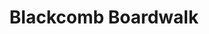 ---
layout: product
product_id: 7027524567102
id: 7027524567102
title: Blackcomb Boardwalk
body_html: >-
  <p>Taken atop Blackcomb Mountain in Whistler, BC during the summer of
  2021.</p>

  <p>As much as we wanted to jump into this lake after hiking around the top of the mountains, we opted to go to lunch and catch a swim in the ocean on our drive back to the city.</p>
vendor: Connell McCarthy
product_type: Posters, Prints, & Visual Artwork
created_at: 2022-07-21T16:48:43-04:00
handle: blackcomb-boardwalk
updated_at: 2022-07-23T13:54:59-04:00
published_at: 2022-07-21T16:54:17-04:00
template_suffix: ""
status: active
published_scope: global
tags: batch-06, lake, summer, Trees, water
admin_graphql_api_id: gid://shopify/Product/7027524567102
variants:
  - id: 39812628283454
    product_id: 7027524567102
    title: 8x10" / Full Colour
    price: "35.00"
    sku: CM-PP-B6-02-XXS-FC
    position: 1
    inventory_policy: continue
    compare_at_price: null
    fulfillment_service: manual
    inventory_management: shopify
    option1: 8x10"
    option2: Full Colour
    option3: null
    created_at: 2022-07-21T16:48:43-04:00
    updated_at: 2022-07-21T16:50:50-04:00
    taxable: true
    barcode: null
    grams: 208
    image_id: 29497229934654
    weight: 0.208
    weight_unit: kg
    inventory_item_id: 41908432207934
    inventory_quantity: 100
    old_inventory_quantity: 100
    requires_shipping: true
    admin_graphql_api_id: gid://shopify/ProductVariant/39812628283454
  - id: 39812628316222
    product_id: 7027524567102
    title: 8x10" / Black & White
    price: "35.00"
    sku: CM-PP-B6-02-XXS-FC
    position: 2
    inventory_policy: continue
    compare_at_price: null
    fulfillment_service: manual
    inventory_management: shopify
    option1: 8x10"
    option2: Black & White
    option3: null
    created_at: 2022-07-21T16:48:43-04:00
    updated_at: 2022-07-21T16:50:50-04:00
    taxable: true
    barcode: null
    grams: 208
    image_id: 29497229901886
    weight: 0.208
    weight_unit: kg
    inventory_item_id: 41908432240702
    inventory_quantity: 100
    old_inventory_quantity: 100
    requires_shipping: true
    admin_graphql_api_id: gid://shopify/ProductVariant/39812628316222
  - id: 39812628348990
    product_id: 7027524567102
    title: 8.5x11" / Full Colour
    price: "35.00"
    sku: CM-PP-B6-02-XS-FC
    position: 3
    inventory_policy: continue
    compare_at_price: null
    fulfillment_service: manual
    inventory_management: shopify
    option1: 8.5x11"
    option2: Full Colour
    option3: null
    created_at: 2022-07-21T16:48:43-04:00
    updated_at: 2022-07-21T16:50:50-04:00
    taxable: true
    barcode: null
    grams: 208
    image_id: 29497229934654
    weight: 0.208
    weight_unit: kg
    inventory_item_id: 41908432273470
    inventory_quantity: 100
    old_inventory_quantity: 100
    requires_shipping: true
    admin_graphql_api_id: gid://shopify/ProductVariant/39812628348990
  - id: 39812628381758
    product_id: 7027524567102
    title: 8.5x11" / Black & White
    price: "35.00"
    sku: CM-PP-B6-02-XS-BW
    position: 4
    inventory_policy: continue
    compare_at_price: null
    fulfillment_service: manual
    inventory_management: shopify
    option1: 8.5x11"
    option2: Black & White
    option3: null
    created_at: 2022-07-21T16:48:43-04:00
    updated_at: 2022-07-21T16:50:50-04:00
    taxable: true
    barcode: null
    grams: 208
    image_id: 29497229901886
    weight: 0.208
    weight_unit: kg
    inventory_item_id: 41908432306238
    inventory_quantity: 100
    old_inventory_quantity: 100
    requires_shipping: true
    admin_graphql_api_id: gid://shopify/ProductVariant/39812628381758
  - id: 39812628414526
    product_id: 7027524567102
    title: 13x19" / Full Colour
    price: "40.00"
    sku: CM-PP-B6-02-S-FC
    position: 5
    inventory_policy: continue
    compare_at_price: null
    fulfillment_service: manual
    inventory_management: shopify
    option1: 13x19"
    option2: Full Colour
    option3: null
    created_at: 2022-07-21T16:48:43-04:00
    updated_at: 2022-07-21T16:50:50-04:00
    taxable: true
    barcode: null
    grams: 208
    image_id: 29497229934654
    weight: 0.208
    weight_unit: kg
    inventory_item_id: 41908432339006
    inventory_quantity: 100
    old_inventory_quantity: 100
    requires_shipping: true
    admin_graphql_api_id: gid://shopify/ProductVariant/39812628414526
  - id: 39812628447294
    product_id: 7027524567102
    title: 13x19" / Black & White
    price: "40.00"
    sku: CM-PP-B6-02-S-BW
    position: 6
    inventory_policy: continue
    compare_at_price: null
    fulfillment_service: manual
    inventory_management: shopify
    option1: 13x19"
    option2: Black & White
    option3: null
    created_at: 2022-07-21T16:48:43-04:00
    updated_at: 2022-07-21T16:50:50-04:00
    taxable: true
    barcode: null
    grams: 208
    image_id: 29497229901886
    weight: 0.208
    weight_unit: kg
    inventory_item_id: 41908432371774
    inventory_quantity: 100
    old_inventory_quantity: 100
    requires_shipping: true
    admin_graphql_api_id: gid://shopify/ProductVariant/39812628447294
  - id: 39812628480062
    product_id: 7027524567102
    title: 16x20" / Full Colour
    price: "50.00"
    sku: CM-PP-B6-02-M-FC
    position: 7
    inventory_policy: continue
    compare_at_price: null
    fulfillment_service: manual
    inventory_management: shopify
    option1: 16x20"
    option2: Full Colour
    option3: null
    created_at: 2022-07-21T16:48:43-04:00
    updated_at: 2022-07-21T16:50:50-04:00
    taxable: true
    barcode: null
    grams: 208
    image_id: 29497229934654
    weight: 0.208
    weight_unit: kg
    inventory_item_id: 41908432404542
    inventory_quantity: 100
    old_inventory_quantity: 100
    requires_shipping: true
    admin_graphql_api_id: gid://shopify/ProductVariant/39812628480062
  - id: 39812628512830
    product_id: 7027524567102
    title: 16x20" / Black & White
    price: "50.00"
    sku: CM-PP-B6-02-M-BW
    position: 8
    inventory_policy: continue
    compare_at_price: null
    fulfillment_service: manual
    inventory_management: shopify
    option1: 16x20"
    option2: Black & White
    option3: null
    created_at: 2022-07-21T16:48:43-04:00
    updated_at: 2022-07-21T16:50:50-04:00
    taxable: true
    barcode: null
    grams: 208
    image_id: 29497229901886
    weight: 0.208
    weight_unit: kg
    inventory_item_id: 41908432437310
    inventory_quantity: 100
    old_inventory_quantity: 100
    requires_shipping: true
    admin_graphql_api_id: gid://shopify/ProductVariant/39812628512830
  - id: 39812628545598
    product_id: 7027524567102
    title: 20x24" / Full Colour
    price: "60.00"
    sku: CM-PP-B6-02-L-FC
    position: 9
    inventory_policy: continue
    compare_at_price: null
    fulfillment_service: manual
    inventory_management: shopify
    option1: 20x24"
    option2: Full Colour
    option3: null
    created_at: 2022-07-21T16:48:43-04:00
    updated_at: 2022-07-21T16:50:50-04:00
    taxable: true
    barcode: null
    grams: 208
    image_id: 29497229934654
    weight: 0.208
    weight_unit: kg
    inventory_item_id: 41908432470078
    inventory_quantity: 100
    old_inventory_quantity: 100
    requires_shipping: true
    admin_graphql_api_id: gid://shopify/ProductVariant/39812628545598
  - id: 39812628578366
    product_id: 7027524567102
    title: 20x24" / Black & White
    price: "60.00"
    sku: CM-PP-B6-02-L-BW
    position: 10
    inventory_policy: continue
    compare_at_price: null
    fulfillment_service: manual
    inventory_management: shopify
    option1: 20x24"
    option2: Black & White
    option3: null
    created_at: 2022-07-21T16:48:43-04:00
    updated_at: 2022-07-21T16:50:50-04:00
    taxable: true
    barcode: null
    grams: 208
    image_id: 29497229901886
    weight: 0.208
    weight_unit: kg
    inventory_item_id: 41908432502846
    inventory_quantity: 100
    old_inventory_quantity: 100
    requires_shipping: true
    admin_graphql_api_id: gid://shopify/ProductVariant/39812628578366
  - id: 39812628611134
    product_id: 7027524567102
    title: 20x30" / Full Colour
    price: "70.00"
    sku: CM-PP-B6-02-XL-FC
    position: 11
    inventory_policy: continue
    compare_at_price: null
    fulfillment_service: manual
    inventory_management: shopify
    option1: 20x30"
    option2: Full Colour
    option3: null
    created_at: 2022-07-21T16:48:43-04:00
    updated_at: 2022-07-21T16:50:50-04:00
    taxable: true
    barcode: null
    grams: 208
    image_id: 29497229934654
    weight: 0.208
    weight_unit: kg
    inventory_item_id: 41908432535614
    inventory_quantity: 100
    old_inventory_quantity: 100
    requires_shipping: true
    admin_graphql_api_id: gid://shopify/ProductVariant/39812628611134
  - id: 39812628643902
    product_id: 7027524567102
    title: 20x30" / Black & White
    price: "70.00"
    sku: CM-PP-B6-02-XL-BW
    position: 12
    inventory_policy: continue
    compare_at_price: null
    fulfillment_service: manual
    inventory_management: shopify
    option1: 20x30"
    option2: Black & White
    option3: null
    created_at: 2022-07-21T16:48:43-04:00
    updated_at: 2022-07-21T16:50:50-04:00
    taxable: true
    barcode: null
    grams: 208
    image_id: 29497229901886
    weight: 0.208
    weight_unit: kg
    inventory_item_id: 41908432568382
    inventory_quantity: 100
    old_inventory_quantity: 100
    requires_shipping: true
    admin_graphql_api_id: gid://shopify/ProductVariant/39812628643902
  - id: 39812628676670
    product_id: 7027524567102
    title: 24x36" / Full Colour
    price: "90.00"
    sku: CM-PP-B6-02-XXL-FC
    position: 13
    inventory_policy: continue
    compare_at_price: null
    fulfillment_service: manual
    inventory_management: shopify
    option1: 24x36"
    option2: Full Colour
    option3: null
    created_at: 2022-07-21T16:48:43-04:00
    updated_at: 2022-07-21T16:50:50-04:00
    taxable: true
    barcode: null
    grams: 208
    image_id: 29497229934654
    weight: 0.208
    weight_unit: kg
    inventory_item_id: 41908432601150
    inventory_quantity: 100
    old_inventory_quantity: 100
    requires_shipping: true
    admin_graphql_api_id: gid://shopify/ProductVariant/39812628676670
  - id: 39812628709438
    product_id: 7027524567102
    title: 24x36" / Black & White
    price: "90.00"
    sku: CM-PP-B6-02-XXL-BW
    position: 14
    inventory_policy: continue
    compare_at_price: null
    fulfillment_service: manual
    inventory_management: shopify
    option1: 24x36"
    option2: Black & White
    option3: null
    created_at: 2022-07-21T16:48:43-04:00
    updated_at: 2022-07-21T16:50:50-04:00
    taxable: true
    barcode: null
    grams: 208
    image_id: 29497229901886
    weight: 0.208
    weight_unit: kg
    inventory_item_id: 41908432633918
    inventory_quantity: 100
    old_inventory_quantity: 100
    requires_shipping: true
    admin_graphql_api_id: gid://shopify/ProductVariant/39812628709438
  - id: 39812628742206
    product_id: 7027524567102
    title: 30x40" / Full Colour
    price: "100.00"
    sku: CM-PP-B6-02-XXXL-FC
    position: 15
    inventory_policy: continue
    compare_at_price: null
    fulfillment_service: manual
    inventory_management: shopify
    option1: 30x40"
    option2: Full Colour
    option3: null
    created_at: 2022-07-21T16:48:43-04:00
    updated_at: 2022-07-21T16:50:50-04:00
    taxable: true
    barcode: null
    grams: 208
    image_id: 29497229934654
    weight: 0.208
    weight_unit: kg
    inventory_item_id: 41908432666686
    inventory_quantity: 100
    old_inventory_quantity: 100
    requires_shipping: true
    admin_graphql_api_id: gid://shopify/ProductVariant/39812628742206
  - id: 39812628774974
    product_id: 7027524567102
    title: 30x40" / Black & White
    price: "100.00"
    sku: CM-PP-B6-02-XXXL-BW
    position: 16
    inventory_policy: continue
    compare_at_price: null
    fulfillment_service: manual
    inventory_management: shopify
    option1: 30x40"
    option2: Black & White
    option3: null
    created_at: 2022-07-21T16:48:43-04:00
    updated_at: 2022-07-21T16:50:50-04:00
    taxable: true
    barcode: null
    grams: 208
    image_id: 29497229901886
    weight: 0.208
    weight_unit: kg
    inventory_item_id: 41908432699454
    inventory_quantity: 100
    old_inventory_quantity: 100
    requires_shipping: true
    admin_graphql_api_id: gid://shopify/ProductVariant/39812628774974
options:
  - id: 9034542186558
    product_id: 7027524567102
    name: Size
    position: 1
    values:
      - 8x10"
      - 8.5x11"
      - 13x19"
      - 16x20"
      - 20x24"
      - 20x30"
      - 24x36"
      - 30x40"
  - id: 9034542219326
    product_id: 7027524567102
    name: Color
    position: 2
    values:
      - Full Colour
      - Black & White
images:
  - id: 29497229934654
    product_id: 7027524567102
    position: 1
    created_at: 2022-07-21T16:49:02-04:00
    updated_at: 2022-07-21T16:49:04-04:00
    alt: null
    width: 1000
    height: 1500
    src: https://cdn.shopify.com/s/files/1/1624/2355/products/Blackcomb-boardwalk-colour.jpg?v=1658436544
    variant_ids:
      - 39812628283454
      - 39812628348990
      - 39812628414526
      - 39812628480062
      - 39812628545598
      - 39812628611134
      - 39812628676670
      - 39812628742206
    admin_graphql_api_id: gid://shopify/ProductImage/29497229934654
  - id: 29497229901886
    product_id: 7027524567102
    position: 2
    created_at: 2022-07-21T16:49:02-04:00
    updated_at: 2022-07-21T16:49:04-04:00
    alt: null
    width: 1000
    height: 1500
    src: https://cdn.shopify.com/s/files/1/1624/2355/products/blackcomb-boardwalk-bw.jpg?v=1658436544
    variant_ids:
      - 39812628316222
      - 39812628381758
      - 39812628447294
      - 39812628512830
      - 39812628578366
      - 39812628643902
      - 39812628709438
      - 39812628774974
    admin_graphql_api_id: gid://shopify/ProductImage/29497229901886
  - id: 29497229967422
    product_id: 7027524567102
    position: 3
    created_at: 2022-07-21T16:49:03-04:00
    updated_at: 2022-07-21T16:49:03-04:00
    alt: null
    width: 2000
    height: 1800
    src: https://cdn.shopify.com/s/files/1/1624/2355/products/PAR_02_0001_5063a10f-2226-4063-858b-ce2d92fcb7b3.png?v=1658436543
    variant_ids: []
    admin_graphql_api_id: gid://shopify/ProductImage/29497229967422
image:
  id: 29497229934654
  product_id: 7027524567102
  position: 1
  created_at: 2022-07-21T16:49:02-04:00
  updated_at: 2022-07-21T16:49:04-04:00
  alt: null
  width: 1000
  height: 1500
  src: https://cdn.shopify.com/s/files/1/1624/2355/products/Blackcomb-boardwalk-colour.jpg?v=1658436544
  variant_ids:
    - 39812628283454
    - 39812628348990
    - 39812628414526
    - 39812628480062
    - 39812628545598
    - 39812628611134
    - 39812628676670
    - 39812628742206
  admin_graphql_api_id: gid://shopify/ProductImage/29497229934654

---